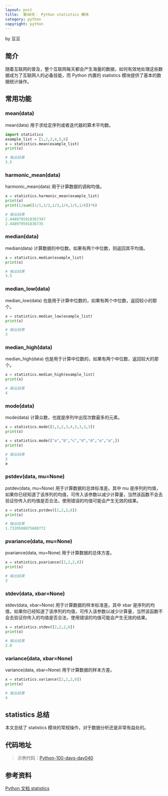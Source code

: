```yaml
---
layout: post
title:  第40天： Python statistics 模块
category: python
copyright: python
---
```


by 豆豆

## 简介

随着互联网的普及，整个互联网每天都会产生海量的数据，如何有效地处理这些数据成为了互联网人的必备技能，而 Python 内置的 statistics 模块提供了基本的数据统计操作。

<!--more-->

## 常用功能

### mean(data)

mean(data) 用于求给定序列或者迭代器的算术平均数。

```python
import statistics
example_list = [1,2,3,4,5,6]
x = statistics.mean(example_list)
print(x)

# 输出结果
3.5
```

### harmonic_mean(data)

harmonic_mean(data) 用于计算数据的调和均值。

```python
x = statistics.harmonic_mean(example_list)
print(x)
print(1/sum([1/1,1/2,1/3,1/4,1/5,1/6])*6)

# 输出结果
2.4489795918367347
2.448979591836735
```

### median(data)

median(data) 计算数据的中位数。如果有两个中位数，则返回其平均值。

```python
x = statistics.median(example_list)
print(x)

# 输出结果
3.5
```

### median_low(data)

median_low(data) 也是用于计算中位数的，如果有两个中位数，返回较小的那个。

```python
x = statistics.median_low(example_list)
print(x)

# 输出结果
3
```

### median_high(data)

median_high(data) 也是用于计算中位数的，如果有两个中位数，返回较大的那个。

```python
x = statistics.median_high(example_list)
print(x)

# 输出结果
4
```


### mode(data)

mode(data) 计算众数，也就是序列中出现次数最多的元素。

```python
x = statistics.mode([1,1,2,3,4,3,3,3,3])
print(x)

x = statistics.mode(["a","b","c","d","d","a","a",])
print(x)

# 输出结果
3
a
```

### pstdev(data, mu=None)

pstdev(data, mu=None) 用于计算数据的总体标准差。其中 mu 是序列的均值，如果你已经知道了该序列的均值，可传入该参数以减少计算量，当然该函数不会去验证你传入的均值是否合法，使用错误的均值可能会产生无效的结果。

```python
x = statistics.pstdev([2,2,2,6])
print(x)

# 输出结果
1.7320508075688772
```


### pvariance(data, mu=None)

pvariance(data, mu=None) 用于计算数据的总体方差。

```python
x = statistics.pvariance([2,2,2,6])
print(x)

# 输出结果
3
```


### stdev(data, xbar=None)

stdev(data, xbar=None) 用于计算数据的样本标准差。其中 xbar 是序列的均值，如果你已经知道了该序列的均值，可传入该参数以减少计算量，当然该函数不会去验证你传入的均值是否合法，使用错误的均值可能会产生无效的结果。

```python
x = statistics.stdev([2,2,2,6])
print(x)

# 输出结果
2.0
```


### variance(data, xbar=None)

variance(data, xbar=None) 用于计算数据的样本方差。

```python
x = statistics.variance([2,2,2,6])
print(x)

# 输出结果
4
```

## statistics 总结

本文总结了 statistics 模块的常规操作，对于数据分析还是非常有益处的。

## 代码地址

> 示例代码：[Python-100-days-day040](https://github.com/JustDoPython/python-100-day/tree/master/day-040)

## 参考资料
[Python 文档 statistics](https://docs.python.org/zh-cn/3.7/library/statistics.html)


